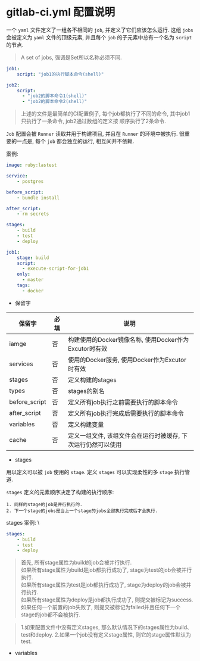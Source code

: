# gitlab-ci.yml 配置说明

一个 `yaml` 文件定义了一组各不相同的 `job`, 并定义了它们应该怎么运行. 这组 `jobs` 会被定义为 `yaml`
文件的顶级元素, 并且每个 `job` 的子元素中总有一个名为 `script` 的节点.

> A set of jobs, 强调是Set所以名称必须不同.

```yaml
job1:
    script: "job1的执行脚本命令(shell)"

job2:
    script:
      - "job2的脚本命令1(shell)"
      - "job2的脚本命令2(shell)"
```

> 上述的文件是最简单的CI配置例子, 每个job都执行了不同的命令, 其中job1只执行了一条命令, job2通过数组的定义按
顺序执行了2条命令.

`Job` 配置会被 `Runner` 读取并用于构建项目, 并且在 `Runner` 的环境中被执行. 很重要的一点是, 每个 `job` 
都会独立的运行, 相互间并不依赖.

案例:

```yaml
image: ruby:lastest

service:
    - postgres

before_script:
    - bundle install

after_script:
    - rm secrets

stages:
    - build
    - test
    - deploy

job1:
    stage: build
    script:
      - execute-script-for-job1
    only:
      - master
    tags:
      - docker
```

- 保留字

| 保留字 | 必填 | 说明 |
| --- | --- | --- |
| iamge | 否 | 构建使用的Docker镜像名称, 使用Docker作为Excutor时有效 |
| services | 否 | 使用的Docker服务, 使用Docker作为Excutor时有效 |
| stages | 否 | 定义构建的stages | 
| types | 否 | stages的别名 |
| before_script | 否 | 定义所有job执行之前需要执行的脚本命令 |
| after_script | 否 | 定义所有job执行完成后需要执行的脚本命令 |
| variables | 否 | 定义构建变量 |
| cache | 否 | 定义一组文件, 该组文件会在运行时被缓存, 下次运行仍然可以使用 |


- stages

用以定义可以被 `job` 使用的 `stage`. 定义 `stages` 可以实现柔性的多 `stage` 执行管道.

`stages` 定义的元素顺序决定了构建的执行顺序:

```
1. 同样的stage的job是并行执行的.
2. 下一个stage的jobs是当上一个stage的jobs全部执行完成后才会执行.
```

stages 案例: \
```yaml
stages:
    - build
    - test 
    - deploy
```

> 首先, 所有stage属性为build的job会被并行执行. \
> 如果所有stage属性为build是job都执行成功了, stage为test的job会被并行执行. \
> 如果所有stage属性为test是job都执行成功了, stage为deploy的job会被并行执行. \
> 如果所有stage属性为deploy是job都执行成功了, 则提交被标记为success.
> 如果任何一个前置的job失败了, 则提交被标记为failed并且任何下一个stage的job都不会被执行.


> 1.如果配置文件中没有定义stages, 那么默认情况下的stages属性为build、test和deploy.
> 2.如果一个job没有定义stage属性, 则它的stage属性默认为test.

- variables 
